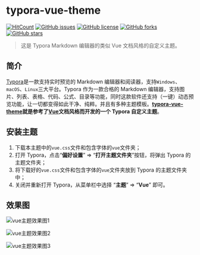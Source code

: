 # typora-vue-theme

[![HitCount](http://hits.dwyl.io/blinkfox/typora-vue-theme.svg)](http://hits.dwyl.io/blinkfox/typora-vue-theme) [![GitHub issues](https://img.shields.io/github/issues/blinkfox/typora-vue-theme.svg)](https://github.com/blinkfox/typora-vue-theme/issues) [![GitHub license](https://img.shields.io/github/license/blinkfox/typora-vue-theme.svg)](https://github.com/blinkfox/typora-vue-theme/blob/master/LICENSE) [![GitHub forks](https://img.shields.io/github/forks/blinkfox/typora-vue-theme.svg)](https://github.com/blinkfox/typora-vue-theme/network) [![GitHub stars](https://img.shields.io/github/stars/blinkfox/typora-vue-theme.svg)](https://github.com/blinkfox/typora-vue-theme/stargazers)

> 这是 Typora Markdown 编辑器的类似 Vue 文档风格的自定义主题。

## 简介

[Typora](https://www.typora.io/)是一款支持实时预览的 Markdown 编辑器和阅读器，支持`Windows`、`macOS`、`Linux`三大平台。Typora 作为一款合格的 Markdown 编辑器，支持图片、列表、表格、代码、公式、目录等功能，同时这款软件还支持（一键）动态预览功能，让一切都变得如此干净、纯粹。并且有多种主题模板。**[typora-vue-theme](https://github.com/blinkfox/typora-vue-theme)就是参考了[Vue](https://vuejs.org/)文档风格而开发的一个 Typora 自定义主题**。

## 安装主题

1. 下载本主题中的`vue.css`文件和包含字体的`vue`文件夹；
2. 打开 Typora，点击“**偏好设置**” => “**打开主题文件夹**”按钮，将弹出 Typora 的主题文件夹；
3. 将下载好的`vue.css`文件和包含字体的`vue`文件夹放到 Typora 的主题文件夹中；
4. 关闭并重新打开 Typora，从菜单栏中选择 “**主题**” => “**Vue**” 即可。

## 效果图

![vue主题效果图1](http://static.blinkfox.com/typora_vue_theme_screen_01.png)

![vue主题效果图2](http://static.blinkfox.com/typora_vue_theme_screen_02.png)

![vue主题效果图3](http://static.blinkfox.com/typora_vue_theme_screen_03.png)